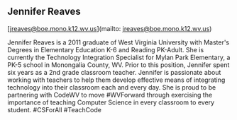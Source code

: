## Jennifer Reaves

[jreaves@boe.mono.k12.wv.us](mailto: jreaves@boe.mono.k12.wv.us)

Jennifer Reaves is a 2011 graduate of West Virginia University with Master's Degrees in Elementary Education K-6 and Reading PK-Adult. She is currently the Technology Integration Specialist for Mylan Park Elementary, a PK-5 school in Monongalia County, WV. Prior to this position, Jennifer spent six years as a 2nd grade classroom teacher. Jennifer is passionate about working with teachers to help them develop effective means of integrating technology into their classroom each and every day. She is proud to be partnering with CodeWV to move #WVForward through exercising the importance of teaching Computer Science in every classroom to every student. #CSForAll #TeachCode
